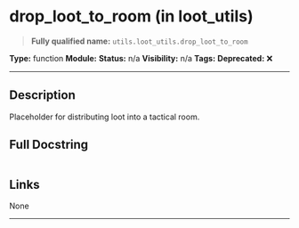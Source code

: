 # drop_loot_to_room (in loot_utils)
> **Fully qualified name:** `utils.loot_utils.drop_loot_to_room`

**Type:** function
**Module:** 
**Status:** n/a
**Visibility:** n/a
**Tags:** 
**Deprecated:** ❌

---

## Description
Placeholder for distributing loot into a tactical room.

## Full Docstring
```

```

## Links
None

---
